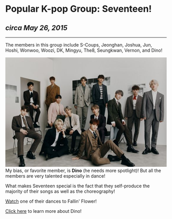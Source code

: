 <!DOCTYPE html>
<html>
  <head>
    <meta charset="utf-8">
  </head>

  <body>

  <h1>Popular K-pop Group: Seventeen!</h1>
  <h2><i>circa May 26, 2015</i></h2>
  <hr size="3" width="100%" color="white">

  <p>The members in this group include S-Coups, Jeonghan, Joshua, Jun, Hoshi, Wonwoo, Woozi, DK, Mingyu, The8, Seungkwan, Vernon, and Dino!</p>

  <img src="550px-SEVENTEEN_-_An_Ode_promo.jpg" alt="A group picture of all thirteen members in Seventeen!">

  <br>
  My bias, or favorite member, is <strong>Dino</strong> (he needs more spotlight)! But all the members are very talented especially in dance!

  <p> What makes Seventeen special is the fact that they self-produce the majority of their songs as well as the choreography! </p>

  <p><a href="https://www.youtube.com/watch?v=SUBENaJNfNY" target="_blank">Watch</a> one of their dances to Fallin' Flower!</p>

  <p><a href="dino.html">Click here</a> to learn more about Dino!</p>
  </body>



</html>
